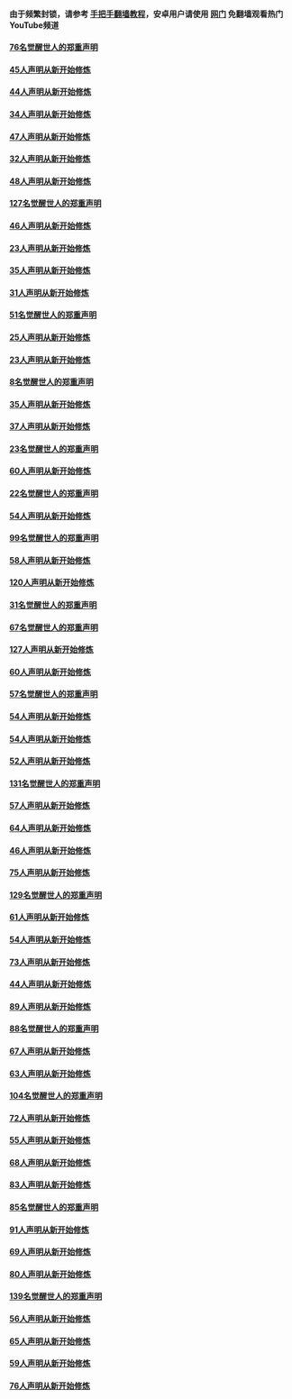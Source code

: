 #### 由于频繁封锁，请参考 [手把手翻墙教程](https://github.com/gfw-breaker/guides/wiki/)，安卓用户请使用 [网门](https://github.com/gfw-breaker/nogfw/blob/master/dl.md?t=02282300) 免翻墙观看热门YouTube频道 

#### [76名觉醒世人的郑重声明](../pages/91/421453.md?t=02282300) 

#### [45人声明从新开始修炼](../pages/91/421452.md?t=02282300) 

#### [44人声明从新开始修炼](../pages/91/421422.md?t=02282300) 

#### [34人声明从新开始修炼](../pages/91/421322.md?t=02282300) 

#### [47人声明从新开始修炼](../pages/91/421264.md?t=02282300) 

#### [32人声明从新开始修炼](../pages/91/421225.md?t=02282300) 

#### [48人声明从新开始修炼](../pages/91/421202.md?t=02282300) 

#### [127名觉醒世人的郑重声明](../pages/91/421224.md?t=02282300) 

#### [46人声明从新开始修炼](../pages/91/421203.md?t=02282300) 

#### [23人声明从新开始修炼](../pages/91/421138.md?t=02282300) 

#### [35人声明从新开始修炼](../pages/91/421122.md?t=02282300) 

#### [31人声明从新开始修炼](../pages/91/421081.md?t=02282300) 

#### [51名觉醒世人的郑重声明](../pages/91/421080.md?t=02282300) 

#### [25人声明从新开始修炼](../pages/91/421020.md?t=02282300) 

#### [23人声明从新开始修炼](../pages/91/420884.md?t=02282300) 

#### [8名觉醒世人的郑重声明](../pages/91/420883.md?t=02282300) 

#### [35人声明从新开始修炼](../pages/91/420809.md?t=02282300) 

#### [37人声明从新开始修炼](../pages/91/420766.md?t=02282300) 

#### [23名觉醒世人的郑重声明](../pages/91/420765.md?t=02282300) 

#### [60人声明从新开始修炼](../pages/91/420727.md?t=02282300) 

#### [22名觉醒世人的郑重声明](../pages/91/420726.md?t=02282300) 

#### [54人声明从新开始修炼](../pages/91/420529.md?t=02282300) 

#### [99名觉醒世人的郑重声明](../pages/91/420528.md?t=02282300) 

#### [58人声明从新开始修炼](../pages/91/420198.md?t=02282300) 

#### [120人声明从新开始修炼](../pages/91/420141.md?t=02282300) 

#### [31名觉醒世人的郑重声明](../pages/91/420197.md?t=02282300) 

#### [67名觉醒世人的郑重声明](../pages/91/420140.md?t=02282300) 

#### [127人声明从新开始修炼](../pages/91/420082.md?t=02282300) 

#### [60人声明从新开始修炼](../pages/91/420081.md?t=02282300) 

#### [57名觉醒世人的郑重声明](../pages/91/420080.md?t=02282300) 

#### [54人声明从新开始修炼](../pages/91/419533.md?t=02282300) 

#### [54人声明从新开始修炼](../pages/91/419532.md?t=02282300) 

#### [52人声明从新开始修炼](../pages/91/419531.md?t=02282300) 

#### [131名觉醒世人的郑重声明](../pages/91/419530.md?t=02282300) 

#### [57人声明从新开始修炼](../pages/91/419430.md?t=02282300) 

#### [64人声明从新开始修炼](../pages/91/419429.md?t=02282300) 

#### [46人声明从新开始修炼](../pages/91/419428.md?t=02282300) 

#### [75人声明从新开始修炼](../pages/91/419427.md?t=02282300) 

#### [129名觉醒世人的郑重声明](../pages/91/419426.md?t=02282300) 

#### [61人声明从新开始修炼](../pages/91/419198.md?t=02282300) 

#### [54人声明从新开始修炼](../pages/91/419197.md?t=02282300) 

#### [73人声明从新开始修炼](../pages/91/419196.md?t=02282300) 

#### [44人声明从新开始修炼](../pages/91/419075.md?t=02282300) 

#### [89人声明从新开始修炼](../pages/91/419074.md?t=02282300) 

#### [88名觉醒世人的郑重声明](../pages/91/419195.md?t=02282300) 

#### [67人声明从新开始修炼](../pages/91/419073.md?t=02282300) 

#### [63人声明从新开始修炼](../pages/91/419072.md?t=02282300) 

#### [104名觉醒世人的郑重声明](../pages/91/419071.md?t=02282300) 

#### [72人声明从新开始修炼](../pages/91/418902.md?t=02282300) 

#### [55人声明从新开始修炼](../pages/91/418901.md?t=02282300) 

#### [68人声明从新开始修炼](../pages/91/418900.md?t=02282300) 

#### [83人声明从新开始修炼](../pages/91/418757.md?t=02282300) 

#### [85名觉醒世人的郑重声明](../pages/91/418899.md?t=02282300) 

#### [91人声明从新开始修炼](../pages/91/418756.md?t=02282300) 

#### [69人声明从新开始修炼](../pages/91/418755.md?t=02282300) 

#### [80人声明从新开始修炼](../pages/91/418754.md?t=02282300) 

#### [139名觉醒世人的郑重声明](../pages/91/418753.md?t=02282300) 

#### [56人声明从新开始修炼](../pages/91/418594.md?t=02282300) 

#### [65人声明从新开始修炼](../pages/91/418593.md?t=02282300) 

#### [59人声明从新开始修炼](../pages/91/418592.md?t=02282300) 

#### [76人声明从新开始修炼](../pages/91/418431.md?t=02282300) 

